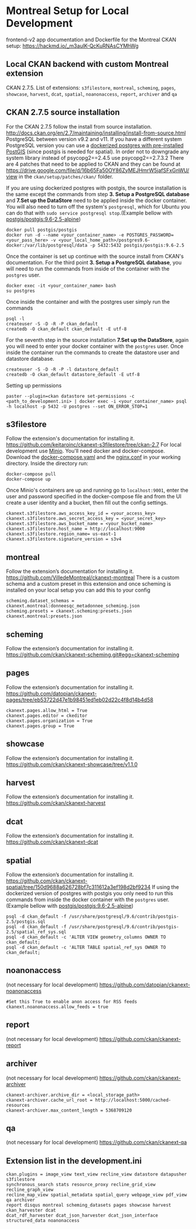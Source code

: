 # Montreal Setup for Local Development
frontend-v2 app documentation and Dockerfile for the Montreal CKAN setup: https://hackmd.io/_m3aulK-QcKuRNAsCYMhWg
## Local CKAN backend with custom Montreal extension
CKAN 2.7.5. List of extensions: `s3filestore`, `montreal`, `scheming`, `pages`, `showcase`, `harvest`, `dcat`, `spatial`, `noanonaccess`, `report`, `archiver` and `qa`


## CKAN 2.7.5 source installation

For the CKAN 2.7.5 follow the install from source installation.
http://docs.ckan.org/en/2.7/maintaining/installing/install-from-source.html
PostgreSQL between version v9.2 and v11. If you have a different system PostgreSQL version you can use a [dockerized postgres with pre-installed PostGIS](https://registry.hub.docker.com/r/postgis/postgis) (since postgis is needed for spatial). 
In order not to downgrade any system library instead of psycopg2\==2.4.5 use psycopg2\==2.7.3.2
There are 4 patches that need to be applied to CKAN and they can be found at https://drive.google.com/file/d/16b65Fa50OY86ZyMEJHmrW5jafSFxGnWU/view in the `ckan/setup/patches/ckan/` folder.

If you are using dockerized postgres with postgis, the source installation is the same except the commands from step **3. Setup a PostgreSQL database** and   **7.Set up the DataStore** need to be applied inside the docker container. You will also need to turn off the system's `postgresql`, which for Ubuntu you can do that with `sudo service postgresql stop`.(Example bellow with [postgis/postgis:9.6-2.5-alpine](https://registry.hub.docker.com/layers/postgis/postgis/9.6-2.5-alpine/images/sha256-b01e72deb42fec2a368e31411d450702703e4e0386dadce268e03fdcc84284bc?context=explore))
```
docker pull postgis/postgis
docker run -d --name <your_container_name> -e POSTGRES_PASSWORD=<your_pass_here> -v <your_local_home_path>/postgres9.6-docker:/var/lib/postgresql/data -p 5432:5432 postgis/postgis:9.6-2.5
```
Once the container is set up continue with the source install from CKAN's documentation. For the third point  **3. Setup a PostgreSQL database**, you will need to run the commands from inside of the container with the `postgres` user.
```
docker exec -it <your_container_name> bash
su postgres
```
Once inside the container and with the postgres user simply run the commands
```
psql -l
createuser -S -D -R -P ckan_default
createdb -O ckan_default ckan_default -E utf-8
```
For the seventh step in the source installation **7.Set up the DataStore**, again you will need to enter your docker container with the `postgres` user. Once inside the container run the commands to create the datastore user and datastore database.
```
createuser -S -D -R -P -l datastore_default
createdb -O ckan_default datastore_default -E utf-8
```
Setting up permissions 
```
paster --plugin=ckan datastore set-permissions -c <path_to_development.ini> | docker exec -i <your_container_name> psql -h localhost -p 5432 -U postgres --set ON_ERROR_STOP=1
```

## s3filestore 
Follow the extension's documentation for installing it.
https://github.com/keitaroinc/ckanext-s3filestore/tree/ckan-2.7
 For local development use [Minio](https://minio.io/). You'll need docker and docker-compose. Download the [docker-compose.yaml](https://github.com/minio/minio/blob/master/docs/orchestration/docker-compose/docker-compose.yaml?raw=true) and the [nginx.conf](https://github.com/minio/minio/blob/master/docs/orchestration/docker-compose/nginx.conf?raw=true) in your working directory. Inside the directory run: 
```
docker-compose pull
docker-compose up
```
Once Minio's containers are up and running go to `localhost:9001`, enter the user and password specified in the docker-compose file and from the UI create a user identity and a bucket, then fill out the config settings.
```
ckanext.s3filestore.aws_access_key_id = <your_access_key>
ckanext.s3filestore.aws_secret_access_key = <your_secret_key>
ckanext.s3filestore.aws_bucket_name = <your_bucket_name>
ckanext.s3filestore.host_name = http://localhost:9000
ckanext.s3filestore.region_name= us-east-1
ckanext.s3filestore.signature_version = s3v4
```

## montreal
Follow the extension’s documentation for installing it.
https://github.com/VilledeMontreal/ckanext-montreal
There is a custom schema and a custom preset in this extension and once scheming is installed on your local setup you can add this to your config
```
scheming.dataset_schemas = ckanext.montreal:donneesqc_metadonnee_scheming.json
scheming.presets = ckanext.scheming:presets.json ckanext.montreal:presets.json
```

## scheming
Follow the extension’s documentation for installing it.
https://github.com/ckan/ckanext-scheming.git#egg=ckanext-scheming

## pages
Follow the extension’s documentation for installing it.
https://github.com/datopian/ckanext-pages/tree/eb53722d47e1b98451ed1eb02d22c4f8d14b4d58
```
ckanext.pages.allow_html = True
ckanext.pages.editor = ckeditor
ckanext.pages.organization = True
ckanext.pages.group = True
```
## showcase
Follow the extension’s documentation for installing it.
https://github.com/ckan/ckanext-showcase/tree/v1.1.0

## harvest
Follow the extension’s documentation for installing it.
https://github.com/ckan/ckanext-harvest

## dcat
Follow the extension’s documentation for installing it.
https://github.com/ckan/ckanext-dcat

## spatial
Follow the extension’s documentation for installing it.
https://github.com/ckan/ckanext-spatial/tree/150d9688a626728bf7c311612a3ef198d2bf9234
If using the dockerized version of postgres with postgis you only need to run this commands from inside the docker container with the `postgres` user. (Example bellow with [postgis/postgis:9.6-2.5-alpine](https://registry.hub.docker.com/layers/postgis/postgis/9.6-2.5-alpine/images/sha256-b01e72deb42fec2a368e31411d450702703e4e0386dadce268e03fdcc84284bc?context=explore))
```
psql -d ckan_default -f /usr/share/postgresql/9.6/contrib/postgis-2.5/postgis.sql  
psql -d ckan_default -f /usr/share/postgresql/9.6/contrib/postgis-2.5/spatial_ref_sys.sql  
psql -d ckan_default -c 'ALTER VIEW geometry_columns OWNER TO ckan_default;  
psql -d ckan_default -c 'ALTER TABLE spatial_ref_sys OWNER TO ckan_default;
```

## noanonaccess
(not necessary for local development)
https://github.com/datopian/ckanext-noanonaccess
```
#Set this True to enable anon access for RSS feeds
ckanext.noanonaccess.allow_feeds = true
```

## report
(not necessary for local development)
https://github.com/ckan/ckanext-report

## archiver
(not necessary for local development)
https://github.com/ckan/ckanext-archiver
```
ckanext-archiver.archive_dir = <local_storage_path>
ckanext-archiver.cache_url_root = http://localhost:5000/cached-resources
ckanext-archiver.max_content_length = 5368709120
```

## qa
(not necessary for local development)
https://github.com/ckan/ckanext-qa

## Extension list in the development.ini
```
ckan.plugins = image_view text_view recline_view datastore datapusher s3filestore
synchronous_search stats resource_proxy recline_grid_view recline_graph_view
recline_map_view spatial_metadata spatial_query webpage_view pdf_view qa archiver
report disqus montreal scheming_datasets pages showcase harvest ckan_harvester dcat
dcat_rdf_harvester dcat_json_harvester dcat_json_interface structured_data noanonaccess
```